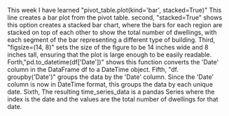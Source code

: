 This week I have learned "pivot_table.plot(kind='bar', stacked=True)" This line creates a bar plot from the pivot table.
second, "stacked=True" shows this option creates a stacked bar chart, where the bars for each region are stacked on top of each other to show the total number of dwellings, with each segment of the bar representing a different type of building.
Third, "figsize=(14, 8)" sets the size of the figure to be 14 inches wide and 8 inches tall, ensuring that the plot is large enough to be easily readable.
Forth,"pd.to_datetime(df['Date'])" shows this function converts the 'Date' column in the DataFrame df to a DateTime object.
Fifth, "df. groupby('Date')" groups the data by the 'Date' column. Since the 'Date' column is now in DateTime format, this groups the data by each unique date.
Sixth, The resulting time_series_data is a pandas Series where the index is the date and the values are the total number of dwellings for that date.
